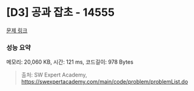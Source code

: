 # [D3] 공과 잡초 - 14555 

[문제 링크](https://swexpertacademy.com/main/code/problem/problemDetail.do?contestProbId=AYGtoa3qARcDFARC) 

### 성능 요약

메모리: 20,060 KB, 시간: 121 ms, 코드길이: 978 Bytes



> 출처: SW Expert Academy, https://swexpertacademy.com/main/code/problem/problemList.do